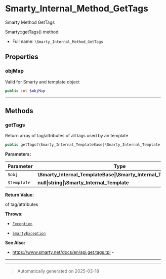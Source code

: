
# Smarty_Internal_Method_GetTags

Smarty Method GetTags

Smarty::getTags() method

* Full name: `\Smarty_Internal_Method_GetTags`



## Properties


### objMap

Valid for Smarty and template object

```php
public int $objMap
```






***

## Methods


### getTags

Return array of tag/attributes of all tags used by an template

```php
public getTags(\Smarty_Internal_TemplateBase|\Smarty_Internal_Template|\Smarty $obj, null|string|\Smarty_Internal_Template $template = null): array
```








**Parameters:**

| Parameter | Type | Description |
|-----------|------|-------------|
| `$obj` | **\Smarty_Internal_TemplateBase&#124;\Smarty_Internal_Template&#124;\Smarty** |  |
| `$template` | **null&#124;string&#124;\Smarty_Internal_Template** |  |


**Return Value:**

of tag/attributes



**Throws:**

- [`Exception`](./Exception.md)

- [`SmartyException`](./SmartyException.md)



**See Also:**

* https://www.smarty.net/docs/en/api.get.tags.tpl - 

***


***
> Automatically generated on 2025-03-18
